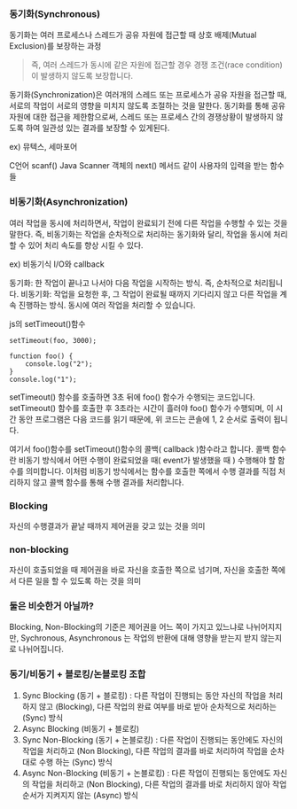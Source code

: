 ### 동기화(Synchronous)
동기화는 여러 프로세스나 스레드가 공유 자원에 접근할 때 상호 배제(Mutual Exclusion)를 보장하는 과정
> 즉, 여러 스레드가 동시에 같은 자원에 접근할 경우 경쟁 조건(race condition)이 발생하지 않도록 보장합니다.

동기화(Synchronization)은 여러개의 스레드 또는 프로세스가 공유 자원을 접근할 때, 서로의 작업이 서로의 영향을 미치지 않도록 조절하는 것을 말한다. 동기화를 통해 공유 자원에 대한 접근을 제한함으로써, 스레드 또는 프로세스 간의 경쟁상황이 발생하지 않도록 하여 일관성 있는 결과를 보장할 수 있게된다.

ex) 뮤텍스, 세마포어

C언어 scanf()
Java Scanner 객체의 next() 메서드 같이 사용자의 입력을 받는 함수들

### 비동기화(Asynchronization)
여러 작업을 동시에 처리하면서, 작업이 완료되기 전에 다른 작업을 수행할 수 있는 것을 말한다. 즉, 비동기화는 작업을 순차적으로 처리하는 동기화와 달리, 작업을 동시에 처리할 수 있어 처리 속도를 향상 시킬 수 있다.

ex) 비동기식 I/O와 callback


동기화: 한 작업이 끝나고 나서야 다음 작업을 시작하는 방식. 즉, 순차적으로 처리됩니다.
비동기화: 작업을 요청한 후, 그 작업이 완료될 때까지 기다리지 않고 다른 작업을 계속 진행하는 방식. 동시에 여러 작업을 처리할 수 있습니다.

js의 setTimeout()함수
```
setTimeout(foo, 3000);

function foo() {
    console.log("2");
}
console.log("1");
```
setTimeout() 함수를 호출하면 3초 뒤에 foo() 함수가 수행되는 코드입니다.
setTimeout() 함수를 호출한 후 3초라는 시간이 흘러야 foo() 함수가 수행되며, 이 시간 동안 프로그램은 다음 코드를 읽기 때문에, 위 코드는 콘솔에 1, 2 순서로 출력이 됩니다.

여기서 foo()함수를 setTimeout()함수의 콜백( callback )함수라고 합니다.
콜백 함수란 비동기 방식에서 어떤 수행이 완료되었을 때( event가 발생했을 때 ) 수행해야 할 함수를 의미합니다.
이처럼 비동기 방식에서는 함수를 호출한 쪽에서 수행 결과를 직접 처리하지 않고 콜백 함수를 통해 수행 결과를 처리합니다.



### Blocking
자신의 수행결과가 끝날 때까지 제어권을 갖고 있는 것을 의미

### non-blocking
자신이 호출되었을 때 제어권을 바로 자신을 호출한 쪽으로 넘기며, 자신을 호출한 쪽에서 다른 일을 할 수 있도록 하는 것을 의미


### 둘은 비슷한거 아닐까?
Blocking, Non-Blocking의 기준은 제어권을 어느 쪽이 가지고 있느냐로 나뉘어지지만, Sychronous, Asynchronous 는 작업의 반환에 대해 영향을 받는지 받지 않는지로 나뉘어집니다.


### 동기/비동기 + 블로킹/논블로킹 조합
1. Sync Blocking (동기 + 블로킹) :  다른 작업이 진행되는 동안 자신의 작업을 처리하지 않고 (Blocking), 다른 작업의 완료 여부를 바로 받아 순차적으로 처리하는 (Sync) 방식
2. Async Blocking (비동기 + 블로킹)
3. Sync Non-Blocking (동기 + 논블로킹) : 다른 작업이 진행되는 동안에도 자신의 작업을 처리하고 (Non Blocking), 다른 작업의 결과를 바로 처리하여 작업을 순차대로 수행 하는 (Sync) 방식
4. Async Non-Blocking (비동기 + 논블로킹) : 다른 작업이 진행되는 동안에도 자신의 작업을 처리하고 (Non Blocking), 다른 작업의 결과를 바로 처리하지 않아 작업 순서가 지켜지지 않는 (Async) 방식 
